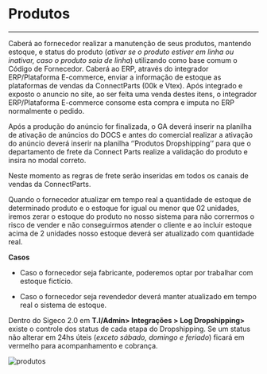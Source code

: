 # Produtos

---

Caberá ao fornecedor realizar a manutenção de seus produtos, mantendo estoque, e status do produto (_ativar se o produto estiver em linha ou inativar, caso o produto saia de linha_) utilizando como base comum o Código de Fornecedor. Caberá ao ERP, através do integrador ERP/Plataforma E-commerce, enviar a informação de estoque as plataformas de vendas da ConnectParts (00k e Vtex). Após integrado e exposto o anuncio no site, ao ser feita uma venda destes itens, o integrador ERP/Plataforma E-commerce consome esta compra e imputa no ERP normalmente o pedido.

Após a produção do anúncio for finalizada, o GA deverá inserir na planilha de ativação de anúncios do DOCS e antes do comercial realizar a ativação do anúncio deverá inserir na planilha ‘’Produtos Dropshipping’’ para que o departamento de frete da Connect Parts realize a validação do produto e insira no modal correto.

Neste momento as regras de frete serão inseridas em todos os canais de vendas da ConnectParts.

Quando o fornecedor atualizar em tempo real a quantidade de estoque de determinado produto e o estoque for igual ou menor que 02 unidades, iremos zerar o estoque do produto no nosso sistema para não corrermos o risco de vender e não conseguirmos atender o cliente e ao incluir estoque acima de 2 unidades nosso estoque deverá ser atualizado com quantidade real.

**Casos**

- Caso o fornecedor seja fabricante, poderemos optar por trabalhar com estoque fictício.

- Caso o fornecedor seja revendedor deverá manter atualizado em tempo real o sistema de estoque. 

Dentro do Sigeco 2.0 em **T.I/Admin> Integrações > Log Dropshipping>** existe o controle dos status de cada etapa do Dropshipping. Se um status não alterar em 24hs úteis (_exceto sábado, domingo e feriado_) ficará em vermelho para acompanhamento e cobrança.

![produtos](http://developers.connectparts.com.br/imagens/drop2/dropforn06.png)

